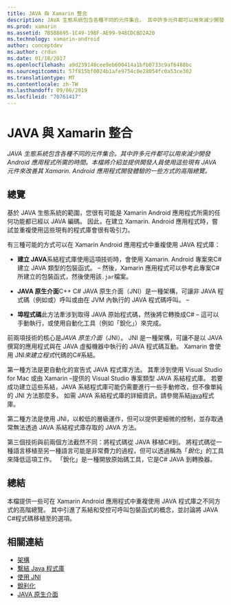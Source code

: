 ```yaml
---
title: JAVA 與 Xamarin 整合
description: JAVA 生態系統包含各種不同的元件集合。 其中許多元件都可以用來減少開發 Android 應用程式所需的時間。 本檔將介紹並提供開發人員使用這些現有 JAVA 元件來改善其 Xamarin. Android 應用程式開發體驗的一些方式的高階總覽。
ms.prod: xamarin
ms.assetid: 7B5B8695-1C49-19BF-AE99-948CDCBD2A20
ms.technology: xamarin-android
author: conceptdev
ms.author: crdun
ms.date: 01/18/2017
ms.openlocfilehash: a9d239140cee9eb600414a1bfb0733c9af6488bc
ms.sourcegitcommit: 57f815bf0024b1afe9754c0e28054fc0a53ce302
ms.translationtype: MT
ms.contentlocale: zh-TW
ms.lasthandoff: 09/06/2019
ms.locfileid: "70761417"
---
```

# <a name="java-integration-with-xamarinandroid"></a>JAVA 與 Xamarin 整合

_JAVA 生態系統包含各種不同的元件集合。其中許多元件都可以用來減少開發 Android 應用程式所需的時間。本檔將介紹並提供開發人員使用這些現有 JAVA 元件來改善其 Xamarin. Android 應用程式開發體驗的一些方式的高階總覽。_

## <a name="overview"></a>總覽

基於 JAVA 生態系統的範圍，您很有可能是 Xamarin Android 應用程式所需的任何功能都已經以 JAVA 編碼。 因此，在建立 Xamarin. Android 應用程式時，嘗試並重複使用這些現有的程式庫會很有吸引力。

有三種可能的方式可以在 Xamarin Android 應用程式中重複使用 JAVA 程式庫： 

- **建立 JAVA**系結程式庫使用這項技術時，會使用 Xamarin. Android 專案來C#建立 JAVA 類型的包裝函式。 &ndash; 然後，Xamarin 應用程式可以參考此專案C#所建立的包裝函式，然後使用該`.jar`檔案。 

- **JAVA 原生介面**C++ C# JAVA 原生介面（JNI）是一種架構，可讓非 JAVA 程式碼（例如或）呼叫或由在 JVM 內執行的 JAVA 程式碼呼叫。 &ndash; 

- **埠程式碼**此方法牽涉到取得 JAVA 原始程式碼，然後將它轉換成C# &ndash; 這可以手動執行，或使用自動化工具（例如「銳化」）來完成。 

前兩項技術的核心是*JAVA 原生介面*（JNI）。 JNI 是一種架構，可讓不是以 JAVA 撰寫的應用程式與在 JAVA 虛擬機器中執行的 JAVA 程式碼互動。 Xamarin 會使用 JNI*來建立程式*代碼的C#系結。 

第一種方法是更自動化的宣告式 JAVA 程式庫方法。 其牽涉到使用 Visual Studio for Mac 或由 Xamarin &ndash;提供的 Visual Studio 專案類型 JAVA 系結程式庫。 若要成功建立這些系結，JAVA 系結程式庫可能仍需要進行一些手動修改，但不像單純的 JNI 方法那麼多。 如需 JAVA 系結程式庫的詳細資訊，請參閱系結[java](~/android/platform/binding-java-library/index.md)程式庫。 

第二種方法是使用 JNI，以較低的層級運作，但可以提供更細微的控制，並存取通常無法透過 JAVA 系結程式庫存取的 JAVA 方法。 

第三個技術與前兩個方法截然不同：將程式碼從 JAVA 移植C#到。 將程式碼從一種語言移植至另一種語言可能是非常費力的過程，但可以透過稱為「*銳化*」的工具來降低這項工作。 「銳化」是一種開放原始碼工具，它是C# JAVA 到轉換器。 

## <a name="summary"></a>總結

本檔提供一些可在 Xamarin Android 應用程式中重複使用 JAVA 程式庫之不同方式的高階總覽。 其中引進了系結和受控可呼叫包裝函式的概念，並討論將 JAVA C#程式碼移植至的選項。 

## <a name="related-links"></a>相關連結

- [架構](~/android/internals/architecture.md)
- [繫結 Java 程式庫](~/android/platform/binding-java-library/index.md)
- [使用 JNI](~/android/platform/java-integration/working-with-jni.md)
- [銳利化](https://github.com/slluis/sharpen)
- [JAVA 原生介面](http://docs.oracle.com/javase/7/docs/technotes~/jni/index.html)
